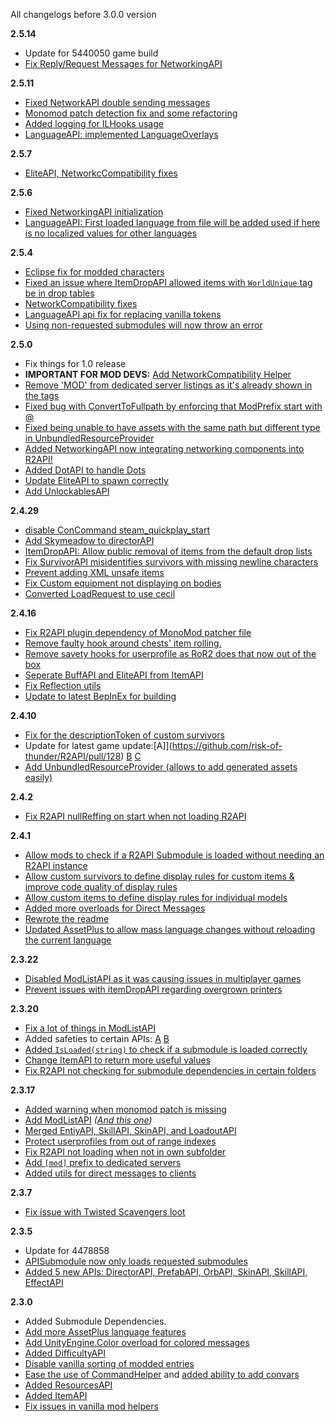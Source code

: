 All changelogs before 3.0.0 version

**2.5.14**

* Update for 5440050 game build
* [Fix Reply/Request Messages for NetworkingAPI](https://github.com/risk-of-thunder/R2API/pull/206)

**2.5.11**

* [Fixed NetworkAPI double sending messages](https://github.com/risk-of-thunder/R2API/pull/201)
* [Monomod patch detection fix and some refactoring](https://github.com/risk-of-thunder/R2API/pull/202)
* [Added logging for ILHooks usage](https://github.com/risk-of-thunder/R2API/pull/203)
* [LanguageAPI: implemented LanguageOverlays](https://github.com/risk-of-thunder/R2API/pull/204)

**2.5.7**

* [EliteAPI, NetworkcCompatibility fixes](https://github.com/risk-of-thunder/R2API/pull/200)

**2.5.6**

* [Fixed NetworkingAPI initialization](https://github.com/risk-of-thunder/R2API/pull/196)
* [LanguageAPI: First loaded language from file will be added used if here is no localized values for other languages](https://github.com/risk-of-thunder/R2API/pull/197)

**2.5.4**

* [Eclipse fix for modded characters](https://github.com/risk-of-thunder/R2API/pull/190)
* [Fixed an issue where ItemDropAPI allowed items with `WorldUnique` tag be in drop tables](https://github.com/risk-of-thunder/R2API/pull/192) 
* [NetworkCompatibility fixes](https://github.com/risk-of-thunder/R2API/pull/193)
* [LanguageAPI api fix for replacing vanilla tokens](https://github.com/risk-of-thunder/R2API/pull/194)
* [Using non-requested submodules will now throw an error](https://github.com/risk-of-thunder/R2API/pull/195)

**2.5.0**

* Fix things for 1.0 release
* **IMPORTANT FOR MOD DEVS:** [Add NetworkCompatibility Helper](https://github.com/risk-of-thunder/R2API/pull/188)
* [Remove 'MOD' from dedicated server listings as it's already shown in the tags](https://github.com/risk-of-thunder/R2API/pull/150)
* [Fixed bug with ConvertToFullpath by enforcing that ModPrefix start with @](https://github.com/risk-of-thunder/R2API/pull/168)
* [Fixed being unable to have assets with the same path but different type in UnbundledResourceProvider](https://github.com/risk-of-thunder/R2API/pull/167)
* [Added NetworkingAPI now integrating networking components into R2API!](https://github.com/risk-of-thunder/R2API/pull/163)
* [Added DotAPI to handle Dots](https://github.com/risk-of-thunder/R2API/pull/161)
* [Update EliteAPI to spawn correctly](https://github.com/risk-of-thunder/R2API/pull/160)
* [Add UnlockablesAPI](https://github.com/risk-of-thunder/R2API/pull/156)

**2.4.29**

* [disable ConCommand steam_quickplay_start](https://github.com/risk-of-thunder/R2API/pull/154)
* [Add Skymeadow to directorAPI](https://github.com/risk-of-thunder/R2API/pull/153)
* [ItemDropAPI: Allow public removal of items from the default drop lists](https://github.com/risk-of-thunder/R2API/pull/149)
* [Fix SurvivorAPI misidentifies survivors with missing newline characters](https://github.com/risk-of-thunder/R2API/pull/148)
* [Prevent adding XML unsafe items](https://github.com/risk-of-thunder/R2API/pull/146)
* [Fix Custom equipment not displaying on bodies](https://github.com/risk-of-thunder/R2API/pull/144)
* [Converted LoadRequest to use cecil](https://github.com/risk-of-thunder/R2API/pull/143)

**2.4.16**

* [Fix R2API plugin dependency of MonoMod patcher file](https://github.com/risk-of-thunder/R2API/pull/140)
* [Remove faulty hook around chests' item rolling.](https://github.com/risk-of-thunder/R2API/pull/138)
* [Remove savety hooks for userprofile as RoR2 does that now out of the box](https://github.com/risk-of-thunder/R2API/pull/135)
* [Seperate BuffAPI and EliteAPI from ItemAPI](https://github.com/risk-of-thunder/R2API/pull/135)
* [Fix Reflection utils](https://github.com/risk-of-thunder/R2API/pull/135)
* [Update to latest BepInEx for building](https://github.com/risk-of-thunder/R2API/pull/134)


**2.4.10**

* [Fix for the descriptionToken of custom survivors](https://github.com/risk-of-thunder/R2API/pull/130)
* Update for latest game update:[A]](https://github.com/risk-of-thunder/R2API/pull/128) [B](https://github.com/risk-of-thunder/R2API/pull/131) [C](https://github.com/risk-of-thunder/R2API/pull/132)
* [Add UnbundledResourceProvider (allows to add generated assets easily)](https://github.com/risk-of-thunder/R2API/pull/125)

**2.4.2**

* [Fix R2API nullReffing on start when not loading R2API](https://github.com/risk-of-thunder/R2API/pull/121)

**2.4.1**

* [Allow mods to check if a R2API Submodule is loaded without needing an R2API instance](https://github.com/risk-of-thunder/R2API/pull/118)
* [Allow custom survivors to define display rules for custom items & improve code quality of display rules](https://github.com/risk-of-thunder/R2API/pull/116)
* [Allow custom items to define display rules for individual models](https://github.com/risk-of-thunder/R2API/pull/115)
* [Added more overloads for Direct Messages](https://github.com/risk-of-thunder/R2API/pull/114)
* [Rewrote the readme](https://github.com/risk-of-thunder/R2API/pull/113)
* [Updated AssetPlus to allow mass language changes without reloading the current language](https://github.com/risk-of-thunder/R2API/pull/112)

**2.3.22**

* [Disabled ModListAPI as it was causing issues in multiplayer games](https://github.com/risk-of-thunder/R2API/pull/111)
* [Prevent issues with itemDropAPI regarding overgrown printers](https://github.com/risk-of-thunder/R2API/commit/d1079631430d44e0e8d9ced7469f04c7dfdc0485)

**2.3.20**

* [Fix a lot of things in ModListAPI](https://github.com/risk-of-thunder/R2API/pull/108)
* Added safeties to certain APIs: [A](https://github.com/risk-of-thunder/R2API/pull/107) [B](https://github.com/risk-of-thunder/R2API/pull/103)
* [Added `IsLoaded(string)` to check if a submodule is loaded correctly](https://github.com/risk-of-thunder/R2API/pull/107)
* [Change ItemAPI to return more useful values](https://github.com/risk-of-thunder/R2API/pull/106)
* [Fix R2API not checking for submodule dependencies in certain folders](https://github.com/risk-of-thunder/R2API/pull/106)

**2.3.17**

* [Added warning when monomod patch is missing](https://github.com/risk-of-thunder/R2API/pull/100)
* [Add ModListAPI](https://github.com/risk-of-thunder/R2API/pull/99) *([And this one](https://github.com/risk-of-thunder/R2API/pull/102))*
* [Merged EntiyAPI, SkillAPI, SkinAPI, and LoadoutAPI](https://github.com/risk-of-thunder/R2API/pull/99)
* [Protect userprofiles from out of range indexes](https://github.com/risk-of-thunder/R2API/pull/99)
* [Fix R2API not loading when not in own subfolder](https://github.com/risk-of-thunder/R2API/pull/96)
* [Add `[mod]` prefix to dedicated servers](https://github.com/risk-of-thunder/R2API/pull/94)
* [Added utils for direct messages to clients](https://github.com/risk-of-thunder/R2API/pull/93)

**2.3.7**
* [Fix issue with Twisted Scavengers loot](https://github.com/risk-of-thunder/R2API/pull/91)

**2.3.5**

* Update for 4478858
* [APISubmodule now only loads requested submodules](https://github.com/risk-of-thunder/R2API/pull/89)
* [Added 5 new APIs: DirectorAPI, PrefabAPI, OrbAPI, SkinAPI, SkillAPI, EffectAPI](https://github.com/risk-of-thunder/R2API/pull/86)

**2.3.0**

* Added Submodule Dependencies.
* [Add more AssetPlus language features](https://github.com/risk-of-thunder/R2API/pull/78)
* [Add UnityEngine.Color overload for colored messages](https://github.com/risk-of-thunder/R2API/pull/75)
* [Added DifficultyAPI](https://github.com/risk-of-thunder/R2API/pull/74)
* [Disable vanilla sorting of modded entries](https://github.com/risk-of-thunder/R2API/pull/73)
* [Ease the use of CommandHelper](https://github.com/risk-of-thunder/R2API/pull/71) and [added ability to add convars](https://github.com/risk-of-thunder/R2API/pull/68)
* [Added ResourcesAPI](https://github.com/risk-of-thunder/R2API/pull/70)
* [Added ItemAPI](https://github.com/risk-of-thunder/R2API/pull/70)
* [Fix issues in vanilla mod helpers](https://github.com/risk-of-thunder/R2API/pull/70)
